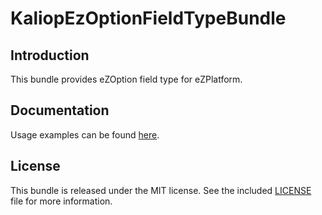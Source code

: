 KaliopEzOptionFieldTypeBundle
==================

Introduction
------------

This bundle provides eZOption field type for eZPlatform.

Documentation
-------------

Usage examples can be found [here](USAGE.md). 

License
-------

This bundle is released under the MIT license. See the included
[LICENSE](LICENSE) file for more information.